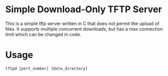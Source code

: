 # Simple Download-Only TFTP Server

This is a simple tftp server written in C that does not permit the upload of files. It supports multiple concurrent downloads, but has a max connection limit which can be changed in code.

# Usage
```
tftpd [port_number] [data_directory]
```
